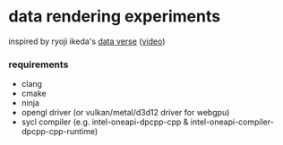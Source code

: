 # data rendering experiments

inspired by ryoji ikeda's [data verse](https://www.ryojiikeda.com/project/x_verse/) ([video](https://www.youtube.com/watch?v=BmEz0nTl4qw))

### requirements

- clang
- cmake
- ninja
- opengl driver (or vulkan/metal/d3d12 driver for webgpu)
- sycl compiler (e.g. intel-oneapi-dpcpp-cpp & intel-oneapi-compiler-dpcpp-cpp-runtime)
